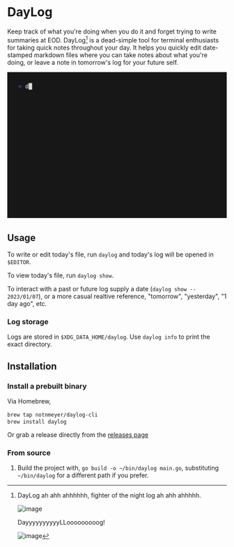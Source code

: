# DayLog

Keep track of what you're doing when you do it and forget trying to write summaries at EOD. DayLog[^1] is a dead-simple tool for terminal enthusiasts for taking quick notes throughout your day. It helps you quickly edit date-stamped markdown files where you can take notes about what you're doing, or leave a note in tomorrow's log for your future self.

![demo](./demo.gif)

## Usage

To write or edit today's file, run `daylog` and today's log will be opened in `$EDITOR`.

To view today's file, run `daylog show`.

To interact with a past or future log supply a date (`daylog show -- 2023/01/07`), or a more casual realtive reference, "tomorrow", "yesterday", "1 day ago", etc.

### Log storage

Logs are stored in `$XDG_DATA_HOME/daylog`. Use `daylog info` to print the exact directory.

## Installation

### Install a prebuilt binary

Via Homebrew,

```
brew tap notnmeyer/daylog-cli
brew install daylog
```

Or grab a release directly from the [releases page]()

### From source

1. Build the project with, `go build -o ~/bin/daylog main.go`, substituting `~/bin/daylog` for a different path if you prefer.

[^1]: DayLog ah ahh ahhhhhh, fighter of the night log ah ahh ahhhhh.

    ![image](https://github.com/notnmeyer/daylog-cli/assets/672246/fa27a3ec-8044-4813-bfb0-3494eab97a98)

    DayyyyyyyyyyLLooooooooog!
    
    ![image](https://github.com/notnmeyer/daylog-cli/assets/672246/949b7eee-aa63-484a-a366-231462ac9563)
